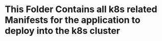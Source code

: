 # This Folder Contains all k8s related Manifests for the application to deploy into the k8s cluster 
